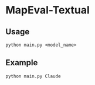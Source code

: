 # MapEval-Textual

## Usage

```python main.py <model_name>```

## Example

```python main.py Claude```
